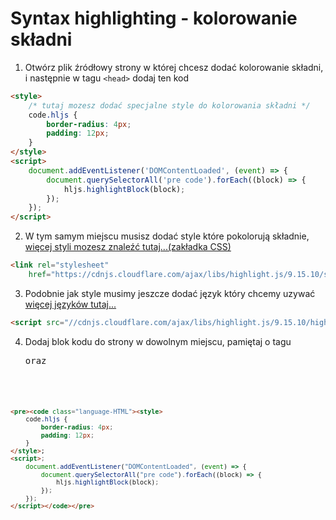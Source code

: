 <div class="post__header">
    <div class="wrapper">
        <h1>Syntax highlighting - kolorowanie składni</h1>
    </div>
</div>

<div class="post__content">

1. Otwórz plik źródłowy strony w której chcesz dodać kolorowanie składni, i następnie w tagu `<head>` dodaj ten kod

```HTML
<style>
    /* tutaj mozesz dodać specjalne style do kolorowania składni */
    code.hljs {
        border-radius: 4px;
        padding: 12px;
    }
</style>
<script>
    document.addEventListener('DOMContentLoaded', (event) => {
        document.querySelectorAll('pre code').forEach((block) => {
            hljs.highlightBlock(block);
        });
    });
</script>
```

2. W tym samym miejscu musisz dodać style które pokolorują składnie, 
<a href="https://cdnjs.com/libraries/highlight.js" class="post__link" target="_blank">więcej styli mozesz znaleźć tutaj...(zakładka CSS)</a>

```HTML
<link rel="stylesheet"
    href="https://cdnjs.cloudflare.com/ajax/libs/highlight.js/9.15.10/styles/atom-one-dark-reasonable.min.css">
```

3. Podobnie jak style musimy jeszcze dodać język który chcemy uzywać
<a href="https://cdnjs.com/libraries/highlight.js" class="post__link" target="_blank">więcej języków tutaj...</a>

```HTML
<script src="//cdnjs.cloudflare.com/ajax/libs/highlight.js/9.15.10/highlight.min.js"></script>
```

4. Dodaj blok kodu do strony w dowolnym miejscu, pamiętaj o tagu <pre> oraz <code>
```HTML
<pre><code class="language-HTML"><style>
    code.hljs {
        border-radius: 4px;
        padding: 12px;
    }
</style>;
<script>;
    document.addEventListener("DOMContentLoaded", (event) => {
        document.querySelectorAll("pre code").forEach((block) => {
            hljs.highlightBlock(block);
        });
    });
</script></code></pre>
```
</div>